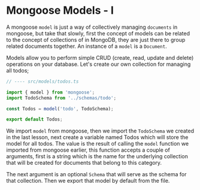 # Mongoose Models - I

A mongoose `model` is just a way of collectively managing `documents` in mongoose, but take that slowly, first the concept of models can be related to the concept of collections of in MongoDB, they are just there to group related documents together. An instance of a `model` is a `Document`.

Models allow you to perform simple CRUD (create, read, update and delete) operations on your database. Let's create our own collection for managing all todos;

```typescript
// ---- src/models/todos.ts

import { model } from 'mongoose';
import TodoSchema from '../schemas/todo';

const Todos = model('todo', TodoSchema);

export default Todos;
```

We import `model` from mongoose, then we import the `TodoSchema` we created in the last lesson, next create a variable named Todos which will store the model for all todos. The value is the result of calling the `model` function we imported from mongoose earlier, this function accepts a couple of arguments, first is a string which is the name for the underlying collection that will be created for documents that belong to this category.

The next argument is an optional `Schema` that will serve as the schema for that collection. Then we export that model by default from the file.